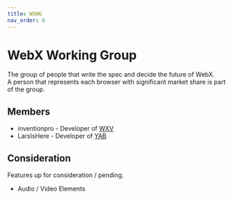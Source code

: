 ```yaml
---
title: WXWG
nav_order: 6
---
```

# WebX Working Group
The group of people that write the spec and decide the future of WebX.\
A person that represents each browser with significant market share is part of the group.

## Members
- inventionpro - Developer of [WXV](browsers/wxv.md)
- LarsIsHere - Developer of [YAB](browsers/yab.md)

## Consideration
Features up for consideration / pending.
- Audio / Video Elements